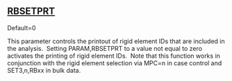 ## [RBSETPRT](https://nexus.hexagon.com/documentationcenter/bundle/MSC_Nastran_2022.4/page/Nastran_Combined_Book/qrg/parameters/TOC.RBSETPRT.xhtml)

Default=0

This parameter controls the printout of rigid element IDs that are included in the analysis.  Setting PARAM,RBSETPRT to a value not equal to zero activates the printing of rigid element IDs.  Note that this function works in conjunction with the rigid element selection via MPC=n in case control and SET3,n,RBxx in bulk data.

